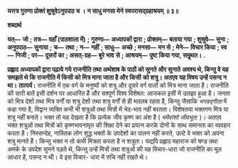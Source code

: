 **यत्तत्र गुरुणा प्रोक्तं शुश्रुवेऽनुपपाठ च ।** **न साधु मनसा मेने स्वपरासद्ग्रहाश्रयम् ॥ ३॥** 

**शब्दार्थ** 

**यत्—** **जो** **; तत्र—** **वहाँ (पाठशाला में)** **; गुरुणा—** **अध्यापकों द्वारा** **; प्रोक्तम्—** **बताया गया** **; शुश्रुवे—** **सुना** **; अनुपपाठ—** **सुनाया** **;** **च—** **तथा** **; न—** **नहीं** **; साधु—** **अच्छे** **; मनसा—** **मन से** **; मेने—** **विचार किया** **; स्व—** **निजी** **; पर—** **दूसरों का** **; असत्-ग्रह—** **बुरे भाव** **से** **; आश्रयम्—** **पुष्ट किया गया, समॢथत।** **.** 

**प्रह्लाद अध्यापकों द्वारा पढ़ाये गये राजनीति तथा अर्थशाष के पाठों को सुनते और सुनाते** **अवश्य थे, किन्तु वे यह समझते थे कि राजनीति में किसी को मित्र माना जाता है और किसी** **को शत्रु। अतएव यह विषय उन्हें पसन्द न था।** **तात्पर्य :** राजनीति में एक वर्ग के मनुष्यों को शत्रु और दूसरे वर्ग वालों को मित्र माना जाता है। राजनीति की सारी बातें इसी दर्शन पर आधारित हैं और सश्पूर्ण विश्व विशेषत: आजकल इसी में उलझा हुआ है। जनता को मित्र देशों तथा मित्र वर्गों या शत्रु देशों तथा शत्रु वर्गों से ही मतलब रहता है, किन्तु जैसाकि *भगवद्गीता* में कहा गया है, विद्वान व्यक्ति कभी भी शत्रुओं तथा मित्रों में भेद-भाव नहीं बरतता। विशेषतया भक्तगण मित्र या शत्रु नहीं बनाते। भक्त तो यह देखता है कि प्रत्येक जीव कृष्ण का अंश है ( *ममैवांशो जीवभूत:* )। अतएव भक्त शत्रुओं तथा मित्रों को कृष्णभावनामृत की शिक्षा देने का प्रयत्न करके दोनों के साथ समानता का व्यवहार करता है। निस्सन्देह, नास्तिक लोग शुद्ध भक्तों के उपदेशों का पालन नहीं करते, उल्टे वे भक्त को अपना शत्रु मानते हैं। किन्तु भक्त न तो कभी मित्रता करता है न शत्रुता। यद्यपि प्रह्लाद महाराज को षण्ड तथा अमर्क के उपदेश सुनने पड़ते थे, किन्तु उन्हें मित्रों तथा शत्रुओं की यह विचार-धारा जो राजनीति का मूल आधार है, पसन्द न थी। वे इस विचार- धारा में रुचि नहीं रखते थे।  